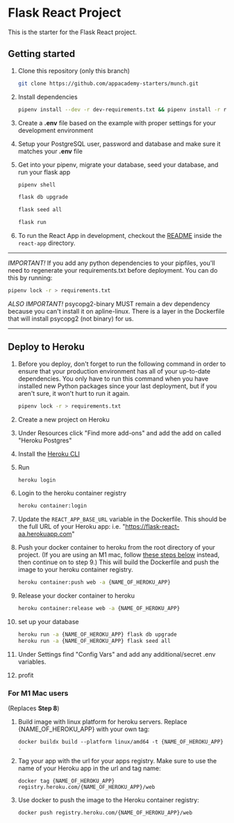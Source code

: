 # Flask React Project

This is the starter for the Flask React project.

## Getting started

1. Clone this repository (only this branch)

   ```bash
   git clone https://github.com/appacademy-starters/munch.git
   ```

2. Install dependencies

   ```bash
   pipenv install --dev -r dev-requirements.txt && pipenv install -r requirements.txt
   ```

3. Create a **.env** file based on the example with proper settings for your
   development environment
4. Setup your PostgreSQL user, password and database and make sure it matches your **.env** file

5. Get into your pipenv, migrate your database, seed your database, and run your flask app

   ```bash
   pipenv shell
   ```

   ```bash
   flask db upgrade
   ```

   ```bash
   flask seed all
   ```

   ```bash
   flask run
   ```

6. To run the React App in development, checkout the [README](./react-app/README.md) inside the `react-app` directory.

---

_IMPORTANT!_
If you add any python dependencies to your pipfiles, you'll need to regenerate your requirements.txt before deployment.
You can do this by running:

```bash
pipenv lock -r > requirements.txt
```

_ALSO IMPORTANT!_
psycopg2-binary MUST remain a dev dependency because you can't install it on apline-linux.
There is a layer in the Dockerfile that will install psycopg2 (not binary) for us.

---

## Deploy to Heroku

1. Before you deploy, don't forget to run the following command in order to
   ensure that your production environment has all of your up-to-date
   dependencies. You only have to run this command when you have installed new
   Python packages since your last deployment, but if you aren't sure, it won't
   hurt to run it again.

   ```bash
   pipenv lock -r > requirements.txt
   ```

2. Create a new project on Heroku
3. Under Resources click "Find more add-ons" and add the add on called "Heroku Postgres"
4. Install the [Heroku CLI](https://devcenter.heroku.com/articles/heroku-command-line)
5. Run

   ```bash
   heroku login
   ```

6. Login to the heroku container registry

   ```bash
   heroku container:login
   ```

7. Update the `REACT_APP_BASE_URL` variable in the Dockerfile.
   This should be the full URL of your Heroku app: i.e. "https://flask-react-aa.herokuapp.com"
8. Push your docker container to heroku from the root directory of your project.
   (If you are using an M1 mac, follow [these steps below](#for-m1-mac-users) instead, then continue on to step 9.)
   This will build the Dockerfile and push the image to your heroku container registry.

   ```bash
   heroku container:push web -a {NAME_OF_HEROKU_APP}
   ```

9. Release your docker container to heroku

   ```bash
   heroku container:release web -a {NAME_OF_HEROKU_APP}
   ```

10. set up your database

    ```bash
    heroku run -a {NAME_OF_HEROKU_APP} flask db upgrade
    heroku run -a {NAME_OF_HEROKU_APP} flask seed all
    ```

11. Under Settings find "Config Vars" and add any additional/secret .env
    variables.

12. profit

### For M1 Mac users

(Replaces **Step 8**)

1. Build image with linux platform for heroku servers. Replace
   {NAME_OF_HEROKU_APP} with your own tag:

   ```bash=
   docker buildx build --platform linux/amd64 -t {NAME_OF_HEROKU_APP} .
   ```

2. Tag your app with the url for your apps registry. Make sure to use the name
   of your Heroku app in the url and tag name:

   ```bash=2
   docker tag {NAME_OF_HEROKU_APP} registry.heroku.com/{NAME_OF_HEROKU_APP}/web
   ```

3. Use docker to push the image to the Heroku container registry:

   ```bash=3
   docker push registry.heroku.com/{NAME_OF_HEROKU_APP}/web
   ```
